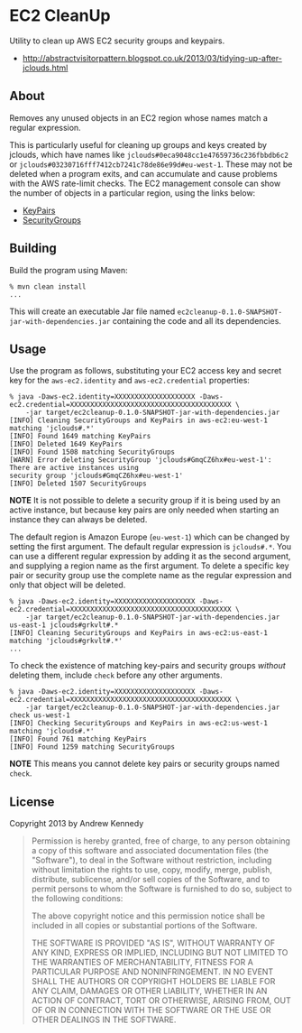 EC2 CleanUp
===========

Utility to clean up AWS EC2 security groups and keypairs.

- http://abstractvisitorpattern.blogspot.co.uk/2013/03/tidying-up-after-jclouds.html

## About

Removes any unused objects in an EC2 region whose names match a regular expression.

This is particularly useful for cleaning up groups and keys created by jclouds, which have names like `jclouds#0eca9048cc1e47659736c236fbbdb6c2` or `jclouds#03230716fff7412cb7241c78de86e99d#eu-west-1`. These may not be deleted when a program exits, and can accumulate and cause problems with the AWS rate-limit checks. The EC2 management console can show the number of objects in a particular region, using the links below:

- [KeyPairs](https://console.aws.amazon.com/ec2/home?region=eu-west-1#s=KeyPairs)
- [SecurityGroups](https://console.aws.amazon.com/ec2/home?region=eu-west-1#s=SecurityGroups)

## Building

Build the program using Maven:

    % mvn clean install
    ...

This will create an executable Jar file named `ec2cleanup-0.1.0-SNAPSHOT-jar-with-dependencies.jar` containing the code and all its dependencies.

## Usage

Use the program as follows, substituting your EC2 access key and secret key for the `aws-ec2.identity` and `aws-ec2.credential` properties:

    % java -Daws-ec2.identity=XXXXXXXXXXXXXXXXXXXX -Daws-ec2.credential=XXXXXXXXXXXXXXXXXXXXXXXXXXXXXXXXXXXXXXXX \
        -jar target/ec2cleanup-0.1.0-SNAPSHOT-jar-with-dependencies.jar
    [INFO] Cleaning SecurityGroups and KeyPairs in aws-ec2:eu-west-1 matching 'jclouds#.*'
    [INFO] Found 1649 matching KeyPairs
    [INFO] Deleted 1649 KeyPairs
    [INFO] Found 1508 matching SecurityGroups
    [WARN] Error deleting SecurityGroup 'jclouds#GmqCZ6hx#eu-west-1': There are active instances using
    security group 'jclouds#GmqCZ6hx#eu-west-1'
    [INFO] Deleted 1507 SecurityGroups

**NOTE** It is not possible to delete a security group if it is being used by an active instance, but because key pairs are only needed when starting an instance they can always be deleted.

The default region is Amazon Europe (`eu-west-1`) which can be changed by setting the first argument. The default regular expression is `jclouds#.*`. You can use a different regular expression by adding it as the second argument, and supplying a region name as the first argument. To delete a specific key pair or security group use the complete name as the regular expression and only that object will be deleted.

    % java -Daws-ec2.identity=XXXXXXXXXXXXXXXXXXXX -Daws-ec2.credential=XXXXXXXXXXXXXXXXXXXXXXXXXXXXXXXXXXXXXXXX \
        -jar target/ec2cleanup-0.1.0-SNAPSHOT-jar-with-dependencies.jar us-east-1 jclouds#grkvlt#.*
    [INFO] Cleaning SecurityGroups and KeyPairs in aws-ec2:us-east-1 matching 'jclouds#grkvlt#.*'
    ...

To check the existence of matching key-pairs and security groups _without_ deleting them, include `check` before any other arguments.

    % java -Daws-ec2.identity=XXXXXXXXXXXXXXXXXXXX -Daws-ec2.credential=XXXXXXXXXXXXXXXXXXXXXXXXXXXXXXXXXXXXXXXX \
        -jar target/ec2cleanup-0.1.0-SNAPSHOT-jar-with-dependencies.jar check us-west-1
    [INFO] Checking SecurityGroups and KeyPairs in aws-ec2:us-west-1 matching 'jclouds#.*'
    [INFO] Found 761 matching KeyPairs
    [INFO] Found 1259 matching SecurityGroups

**NOTE** This means you cannot delete key pairs or security groups named `check`.

## License

Copyright 2013 by Andrew Kennedy

> Permission is hereby granted, free of charge, to any person obtaining a copy of this software and associated documentation files (the "Software"), to deal in the Software without restriction, including without limitation the rights to use, copy, modify, merge, publish, distribute, sublicense, and/or sell copies of the Software, and to permit persons to whom the Software is furnished to do so, subject to the following conditions:
> 
> The above copyright notice and this permission notice shall be included in all copies or substantial portions of the Software.
> 
> THE SOFTWARE IS PROVIDED "AS IS", WITHOUT WARRANTY OF ANY KIND, EXPRESS OR IMPLIED, INCLUDING BUT NOT LIMITED TO THE WARRANTIES OF MERCHANTABILITY, FITNESS FOR A PARTICULAR PURPOSE AND NONINFRINGEMENT. IN NO EVENT SHALL THE AUTHORS OR COPYRIGHT HOLDERS BE LIABLE FOR ANY CLAIM, DAMAGES OR OTHER LIABILITY, WHETHER IN AN ACTION OF CONTRACT, TORT OR OTHERWISE, ARISING FROM, OUT OF OR IN CONNECTION WITH THE SOFTWARE OR THE USE OR OTHER DEALINGS IN THE SOFTWARE.
